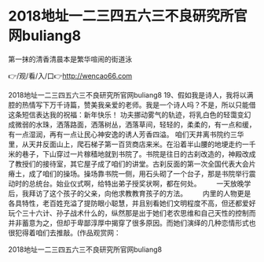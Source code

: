# 2018地址一二三四五六三不良研究所官网buliang8
第一抹的清香清晨本是繁华喧闹的街道泳

👉/观/看/入/口👉http://wencao66.com

2018地址一二三四五六三不良研究所官网buliang8	19、假如我是诗人，我将以满腔的热情写下万千诗篇，赞美我亲爱的老师。我是一个诗人吗？不是，所以只能借这条短信表达我的祝福：新年快乐！
功夫挪动雾气的轨迹，将乳白色的轻霭变幻成微弱的水珠，洒落路面，洒落树丛，洒落草间，轻轻的，柔柔的，有一点和缓，有一点湿润，再有一点让民心神安逸的诱人芳香四溢。
咱们天井离书院约三华里，从天井反面山上，爬石梯子第一百货商店来米。在沿着半山腰的地埂走约一千米的巷子，下山穿过一片稼穑地就到书院了。书院是往日的古刹改造的，神殿改成了教授们的接待室，其它屋子成了咱们的讲堂。古刹反面的第一次全国代表大会片瘠土，成了咱们的操场。操场靠书院一侧，用石头砌了一个台子，那是书院举行震动时的总统台。始业仪式啊，给特出弟子授奖状啊，都在何处。
　　一天放晚学后，我拜访了这个孩子的父亲，向他求教教育孩子的方法。
　　内里的人物更是各具特性，老百姓充溢了提防眼小聪慧，并且别看她们文明程度不高，但还都爱好玩个三十六计、孙子战术什么的，纵然那是出于她们老农思维和自己天性的控制而并非蓄意为之，但却于卑鄙淳厚中揭穿了很多原因。而她们演绎的几种恋情形式也很犯得着咱们去推敲。(作品观赏网：

2018地址一二三四五六三不良研究所官网buliang8
